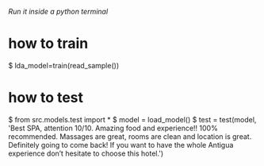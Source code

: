 *Run it inside a python terminal*

# how to train 
$ lda_model=train(read_sample())


# how to test
$ from src.models.test import *
$ model = load_model()
$ test = test(model, 'Best SPA, attention 10/10. Amazing food and experience!! 100% recommended. Massages are great, rooms are clean and location is great. Definitely going to come back! If you want to have the whole Antigua experience don’t hesitate to choose this hotel.')